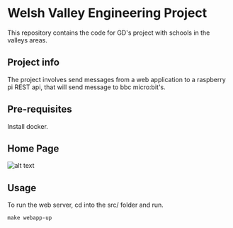 # Welsh Valley Engineering Project
This repository contains the code for GD's project with schools in the valleys areas.

## Project info
The project involves send messages from a web application to a raspberry pi REST api, that will send message to bbc micro:bit's.

## Pre-requisites
Install docker. 

## Home Page

![alt text](https://flic.kr/p/2kHSaSR)

## Usage
To run the web server, cd into the src/ folder and run.

```
make webapp-up
``` 
